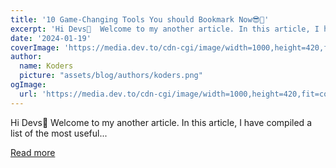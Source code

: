 ```yaml
---
title: '10 Game-Changing Tools You should Bookmark Now😎🔖'
excerpt: 'Hi Devs👋  Welcome to my another article. In this article, I have compiled a list of the most useful...'
date: '2024-01-19'
coverImage: 'https://media.dev.to/cdn-cgi/image/width=1000,height=420,fit=cover,gravity=auto,format=auto/https%3A%2F%2Fdev-to-uploads.s3.amazonaws.com%2Fuploads%2Farticles%2Fz501cifkffb5p4zlgh4k.jpg'
author:
  name: Koders
  picture: "assets/blog/authors/koders.png"
ogImage:
  url: 'https://media.dev.to/cdn-cgi/image/width=1000,height=420,fit=cover,gravity=auto,format=auto/https%3A%2F%2Fdev-to-uploads.s3.amazonaws.com%2Fuploads%2Farticles%2Fz501cifkffb5p4zlgh4k.jpg'
---
```


Hi Devs👋  Welcome to my another article. In this article, I have compiled a list of the most useful...

[Read more](https://dev.to/dev_kiran/10-game-changing-tools-you-should-bookmark-now-2a10)

